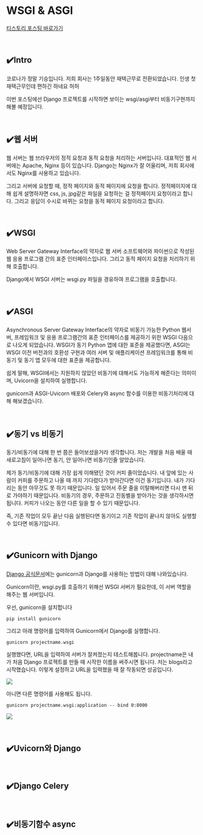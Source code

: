 # WSGI & ASGI

[티스토리 포스팅 바로가기](https://kyleeee.tistory.com/entry/TIL20-WSGI-ASGI)

<br>


## ✔️Intro

코로나가 정말 기승입니다. 저희 회사는 1주일동안 재택근무로 전환되었습니다. 인생 첫 재택근무인데 편하긴 하네요 허허

이번 포스팅에선 Django 프로젝트를 시작하면 보이는 wsgi/asgi부터 비동기구현까지 해볼 예정입니다.

<br>

## ✔️웹 서버

웹 서버는 웹 브라우저의 정적 요청과 동적 요청을 처리하는 서버입니다. 대표적인 웹 서버에는 Apache, Nginx 등이 있습니다. Django는 Nginx가 잘 어울리며, 저희 회사에서도 Nginx를 사용하고 있습니다. 

그리고 서버에 요청할 때, 정적 페이지와 동적 페이지에 요청을 합니다. 정적페이지에 대해 쉽게 설명하자면 css, js, jpg같은 파일을 요청하는 걸 정적페이지 요청이라고 합니다. 그리고 응답이 수시로 바뀌는 요청을 동적 페이지 요청이라고 합니다.

<br>

## ✔️WSGI

Web Server Gateway Interface의 약자로 웹 서버 소프트웨어와 파이썬으로 작성된 웹 응용 프로그램 간의 표준 인터페이스입니다. 그리고 동적 페이지 요청을 처리하기 위해 호출합니다. 

Django에서 WSGI 서버는 wsgi.py 파일을 경유하여 프로그램을 호출합니다.

<br>

## ✔️ASGI

Asynchronous Server Gateway Interface의 약자로 비동기 가능한 Python 웹서버, 프레임워크 및 응용 프로그램간의 표준 인터페이스를 제공하기 위한 WSGI 다음으로 나오게 되었습니다. WSGI가 동기 Python 앱에 대한 표준을 제공했다면, ASGI는 WSGI 이전 버전과의 호환성 구현과 여러 서버 및 애플리케이션 프레임워크를 통해 비동기 및 동기 앱 모두에 대한 표준을 제공합니다. 

쉽게 말해, WSGI에서는 지원하지 않았던 비동기에 대해서도 가능하게 해준다는 의미이며, Uvicorn을 설치하여 실행합니다.

gunicorn과 ASGI-Uvicorn 배포와 Celery와 async 함수를 이용한 비동기처리에 대해 해보겠습니다.

<br>

## ✔️동기 vs 비동기

동기/비동기에 대해 한 번 쯤은 들어보셨을거라 생각합니다. 저는 개발을 처음 배울 때 새로고침이 일어나면 동기, 안 일어나면 비동기인줄 알았습니다.

제가 동기/비동기에 대해 가장 쉽게 이해됐던 것이 커피 줄이었습니다. 내 앞에 있는 사람이 커피를 주문하고 나올 때 까지 기다렸다가 받아간다면 이건 동기입니다. 내가 기다리는 동안 아무것도 못 하기 때문입니다. 일 있어서 주문 줄을 이탈해버리면 다시 맨 뒤로 가야하기 때문입니다. 비동기의 경우, 주문하고 진동벨을 받아가는 것을 생각하시면 됩니다. 커피가 나오는 동안 다른 일을 할 수 있기 때문입니다.

즉, 기존 작업이 모두 끝난 다음 실행된다면 동기이고 기존 작업이 끝나지 않아도 실행할 수 있다면 비동기입니다.

<br>

## ✔️Gunicorn with Django

[Django 공식문서](https://docs.djangoproject.com/ko/3.2/howto/deployment/wsgi/gunicorn/)에는 gunicorn과 Django를 사용하는 방법이 대해 나와있습니다.

Gunicorn이란, wsgi.py를 호출하기 위해선 WSGI 서버가 필요한데, 이 서버 역할을 해주는 웹 서버입니다.

우선, gunicorn을 설치합니다
```shell
pip install gunicorn
```

그리고 아래 명령어를 입력하여 Gunicorn에서 Django를 실행합니다.

```shell
gunicorn projectname.wsgi
```

실행했다면, URL을 입력하여 서버가 잘켜졌는지 테스트해봅니다. projectname은 내가 처음 Django 프로젝트를 만들 때 시작한 이름을 써주시면 됩니다. 저는 blogs라고 시작했습니다. 이렇게 설정하고 URL을 입력했을 때 잘 작동되면 성공입니다.

![](https://img1.daumcdn.net/thumb/R1280x0/?scode=mtistory2&fname=https%3A%2F%2Fblog.kakaocdn.net%2Fdn%2Fcnlsa9%2Fbtrv6j1OgoN%2FTbpLe7dBd0nTjrEeydgKhk%2Fimg.png)

아니면 다른 명령어를 사용해도 됩니다.

```shell
gunicorn projectname.wsgi:application -- bind 0:8000
```

![](https://img1.daumcdn.net/thumb/R1280x0/?scode=mtistory2&fname=https%3A%2F%2Fblog.kakaocdn.net%2Fdn%2FcFp7mi%2Fbtrv3f0qqVo%2FIc0vDhD20dmXeLZSn0MhL0%2Fimg.png)

<br>

## ✔️Uvicorn와 Django

<br>

## ✔️Django Celery

<br>

## ✔️비동기함수 async
